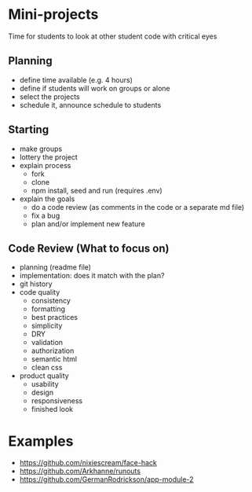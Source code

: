 # Mini-projects

Time for students to look at other student code with critical eyes

## Planning
- define time available (e.g. 4 hours)
- define if students will work on groups or alone
- select the projects
- schedule it, announce schedule to students

## Starting
- make groups
- lottery the project
- explain process
  - fork
  - clone
  - npm install, seed and run (requires .env)
- explain the goals
  - do a code review (as comments in the code or a separate md file)
  - fix a bug
  - plan and/or implement new feature

## Code Review (What to focus on)
- planning (readme file)
- implementation: does it match with the plan?
- git history
- code quality
  - consistency
  - formatting
  - best practices
  - simplicity
  - DRY
  - validation
  - authorization
  - semantic html
  - clean css
- product quality
  - usability
  - design
  - responsiveness
  - finished look
  
# Examples

- https://github.com/nixiescream/face-hack
- https://github.com/Arkhanne/runouts
- https://github.com/GermanRodrickson/app-module-2
